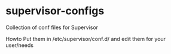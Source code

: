 # supervisor-configs
Collection of conf files for Supervisor

Howto
Put them in /etc/supervisor/conf.d/
and edit them for your user/needs
